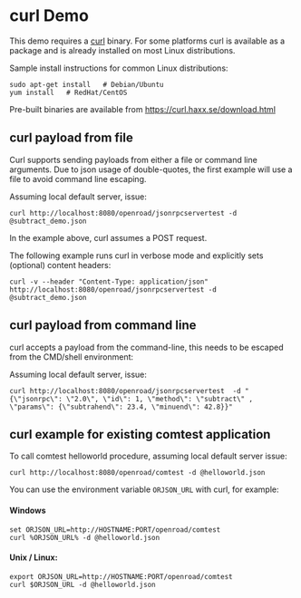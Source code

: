 # curl Demo 

This demo requires a [curl](https://curl.haxx.se/) binary.
For some platforms curl is available as a package and is already installed on most Linux distributions.

Sample install instructions for common Linux distributions:

    sudo apt-get install   # Debian/Ubuntu
    yum install   # RedHat/CentOS

Pre-built binaries are available from https://curl.haxx.se/download.html


## curl payload from file

Curl supports sending payloads from either a file or command line arguments.
Due to json usage of double-quotes, the first example will use a file to avoid command line escaping.

Assuming local default server, issue:

    curl http://localhost:8080/openroad/jsonrpcservertest -d @subtract_demo.json

In the example above, curl assumes a POST request.

The following example runs curl in verbose mode and explicitly sets (optional) content headers:

    curl -v --header "Content-Type: application/json" http://localhost:8080/openroad/jsonrpcservertest -d @subtract_demo.json


## curl payload from command line

curl accepts a payload from the command-line, this needs to be escaped from the CMD/shell environment:

Assuming local default server, issue:

    curl http://localhost:8080/openroad/jsonrpcservertest  -d "{\"jsonrpc\": \"2.0\", \"id\": 1, \"method\": \"subtract\" , \"params\": {\"subtrahend\": 23.4, \"minuend\": 42.8}}"

	
## curl example for existing comtest application

To call comtest helloworld procedure, assuming local default server issue:

	curl http://localhost:8080/openroad/comtest -d @helloworld.json

You can use the environment variable `ORJSON_URL` with curl, for example:

#### Windows

    set ORJSON_URL=http://HOSTNAME:PORT/openroad/comtest
    curl %ORJSON_URL% -d @helloworld.json

#### Unix / Linux:

    export ORJSON_URL=http://HOSTNAME:PORT/openroad/comtest 
	curl $ORJSON_URL -d @helloworld.json